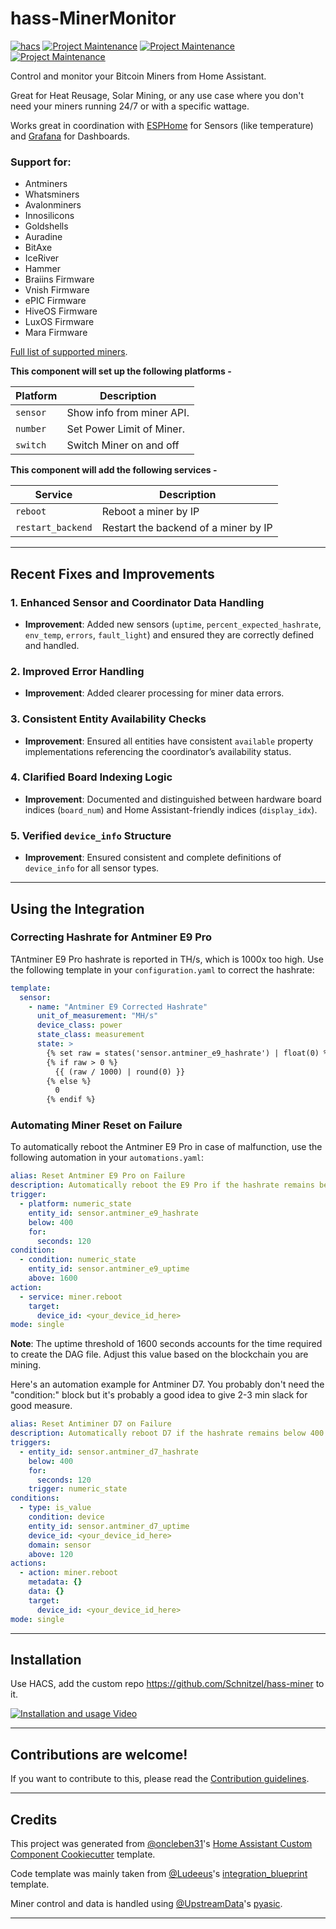 # hass-MinerMonitor

[![hacs][hacsbadge]][hacs]
[![Project Maintenance][maintenance1-shield]][user1_profile]
[![Project Maintenance][maintenance2-shield]][user2_profile]
[![Project Maintenance][maintenance3-shield]][user3_profile]

Control and monitor your Bitcoin Miners from Home Assistant.

Great for Heat Reusage, Solar Mining, or any use case where you don't need your miners running 24/7 or with a specific wattage.

Works great in coordination with [ESPHome](https://www.home-assistant.io/integrations/esphome/) for Sensors (like temperature) and [Grafana](https://github.com/hassio-addons/addon-grafana) for Dashboards.

### Support for:

- Antminers
- Whatsminers
- Avalonminers
- Innosilicons
- Goldshells
- Auradine
- BitAxe
- IceRiver
- Hammer
- Braiins Firmware
- Vnish Firmware
- ePIC Firmware
- HiveOS Firmware
- LuxOS Firmware
- Mara Firmware

[Full list of supported miners](https://pyasic.readthedocs.io/en/latest/miners/supported_types/).

**This component will set up the following platforms -**

| Platform | Description               |
| -------- | ------------------------- |
| `sensor` | Show info from miner API. |
| `number` | Set Power Limit of Miner. |
| `switch` | Switch Miner on and off   |

**This component will add the following services -**

| Service           | Description                          |
| ----------------- | ------------------------------------ |
| `reboot`          | Reboot a miner by IP                 |
| `restart_backend` | Restart the backend of a miner by IP |

---

## Recent Fixes and Improvements

### 1. Enhanced Sensor and Coordinator Data Handling
- **Improvement**: Added new sensors (`uptime`, `percent_expected_hashrate`, `env_temp`, `errors`, `fault_light`) and ensured they are correctly defined and handled.

### 2. Improved Error Handling
- **Improvement**: Added clearer processing for miner data errors.

### 3. Consistent Entity Availability Checks
- **Improvement**: Ensured all entities have consistent `available` property implementations referencing the coordinator’s availability status.

### 4. Clarified Board Indexing Logic
- **Improvement**: Documented and distinguished between hardware board indices (`board_num`) and Home Assistant-friendly indices (`display_idx`).

### 5. Verified `device_info` Structure
- **Improvement**: Ensured consistent and complete definitions of `device_info` for all sensor types.

---

## Using the Integration

### Correcting Hashrate for Antminer E9 Pro
TAntminer E9 Pro hashrate is reported in TH/s, which is 1000x too high. Use the following template in your `configuration.yaml` to correct the hashrate:

```yaml
template:
  sensor:
    - name: "Antminer E9 Corrected Hashrate"
      unit_of_measurement: "MH/s"
      device_class: power
      state_class: measurement
      state: >
        {% set raw = states('sensor.antminer_e9_hashrate') | float(0) %}
        {% if raw > 0 %}
          {{ (raw / 1000) | round(0) }}
        {% else %}
          0
        {% endif %}
```

### Automating Miner Reset on Failure
To automatically reboot the Antminer E9 Pro in case of malfunction, use the following automation in your `automations.yaml`:

```yaml
alias: Reset Antminer E9 Pro on Failure
description: Automatically reboot the E9 Pro if the hashrate remains below 400 MH/s for more than 120 seconds and uptime exceeds 1600 seconds.
trigger:
  - platform: numeric_state
    entity_id: sensor.antminer_e9_hashrate
    below: 400
    for:
      seconds: 120
condition:
  - condition: numeric_state
    entity_id: sensor.antminer_e9_uptime
    above: 1600
action:
  - service: miner.reboot
    target:
      device_id: <your_device_id_here>
mode: single
```

**Note**: The uptime threshold of 1600 seconds accounts for the time required to create the DAG file. Adjust this value based on the blockchain you are mining.

Here's an automation example for Antminer D7. You probably don't need the "condition:" block but it's probably a good idea to give 2-3 min slack for good measure.

```yaml
alias: Reset Antiminer D7 on Failure
description: Automatically reboot D7 if the hashrate remains below 400 GH/s for more than 120 seconds and uptime exceeds 120 seconds.
triggers:
  - entity_id: sensor.antminer_d7_hashrate
    below: 400
    for:
      seconds: 120
    trigger: numeric_state
conditions:
  - type: is_value
    condition: device
    entity_id: sensor.antminer_d7_uptime
    device_id: <your_device_id_here>
    domain: sensor
    above: 120
actions:
  - action: miner.reboot
    metadata: {}
    data: {}
    target:
      device_id: <your_device_id_here>
mode: single
```

---

## Installation

Use HACS, add the custom repo https://github.com/Schnitzel/hass-miner to it.

[![Installation and usage Video](http://img.youtube.com/vi/eL83eYLbgQM/0.jpg)](https://www.youtube.com/watch?v=6HwSQag7NU8)

---

## Contributions are welcome!

If you want to contribute to this, please read the [Contribution guidelines](CONTRIBUTING.md).

---

## Credits

This project was generated from [@oncleben31](https://github.com/oncleben31)'s [Home Assistant Custom Component Cookiecutter](https://github.com/oncleben31/cookiecutter-homeassistant-custom-component) template.

Code template was mainly taken from [@Ludeeus](https://github.com/ludeeus)'s [integration_blueprint][integration_blueprint] template.

Miner control and data is handled using [@UpstreamData](https://github.com/UpstreamData)'s [pyasic](https://github.com/UpstreamData/pyasic).

---

[integration_blueprint]: https://github.com/custom-components/integration_blueprint
[black]: https://github.com/psf/black
[black-shield]: https://img.shields.io/badge/code%20style-black-000000.svg?style=for-the-badge
[commits-shield]: https://img.shields.io/github/commit-activity/y/Schnitzel/hass-miner.svg?style=for-the-badge
[commits]: https://github.com/Schnitzel/hass-miner/commits/main
[hacs]: https://hacs.xyz
[hacsbadge]: https://img.shields.io/badge/HACS-Custom-orange.svg?style=for-the-badge
[license-shield]: https://img.shields.io/github/license/Schnitzel/hass-miner.svg?style=for-the-badge
[maintenance1-shield]: https://img.shields.io/badge/maintainer-%40Schnitzel-blue.svg?style=for-the-badge
[maintenance2-shield]: https://img.shields.io/badge/maintainer-%40b--rowan-blue.svg?style=for-the-badge
[maintenance3-shield]: https://img.shields.io/badge/maintainer-%40nikolaos83-blue.svg?style=for-the-badge
[user1_profile]: https://github.com/Schnitzel
[user2_profile]: https://github.com/b-rowan
[user3_profile]: https://github.com/nikolaos83